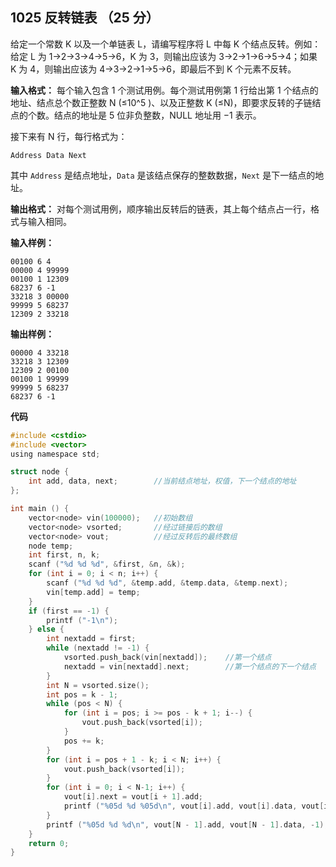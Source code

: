 ﻿## 1025 反转链表 （25 分）

给定一个常数 K 以及一个单链表 L，请编写程序将 L 中每 K 个结点反转。例如：给定 L 为 1→2→3→4→5→6，K 为 3，则输出应该为 3→2→1→6→5→4；如果 K 为 4，则输出应该为 4→3→2→1→5→6，即最后不到 K 个元素不反转。

**输入格式：**
每个输入包含 1 个测试用例。每个测试用例第 1 行给出第 1 个结点的地址、结点总个数正整数 N (≤10^​5​​ )、以及正整数 K (≤N)，即要求反转的子链结点的个数。结点的地址是 5 位非负整数，NULL 地址用 −1 表示。

接下来有 N 行，每行格式为：

    Address Data Next

其中 `Address` 是结点地址，`Data` 是该结点保存的整数数据，`Next` 是下一结点的地址。

**输出格式：**
对每个测试用例，顺序输出反转后的链表，其上每个结点占一行，格式与输入相同。

**输入样例：**

    00100 6 4
    00000 4 99999
    00100 1 12309
    68237 6 -1
    33218 3 00000
    99999 5 68237
    12309 2 33218

**输出样例：**

    00000 4 33218
    33218 3 12309
    12309 2 00100
    00100 1 99999
    99999 5 68237
    68237 6 -1

**代码**

```c
#include <cstdio>
#include <vector>
using namespace std;

struct node {
	int add, data, next;		//当前结点地址，权值，下一个结点的地址 
};

int main () {
	vector<node> vin(100000);	//初始数组 
	vector<node> vsorted;		//经过链接后的数组 
	vector<node> vout;			//经过反转后的最终数组 
	node temp; 
	int first, n, k;
	scanf ("%d %d %d", &first, &n, &k);
	for (int i = 0; i < n; i++) {
		scanf ("%d %d %d", &temp.add, &temp.data, &temp.next);
		vin[temp.add] = temp;          
	}	
	if (first == -1) { 
		printf ("-1\n");
	} else {
		int nextadd = first;
		while (nextadd != -1) {
			vsorted.push_back(vin[nextadd]);	//第一个结点 
			nextadd = vin[nextadd].next;		//第一个结点的下一个结点 
		}
		int N = vsorted.size();
		int pos = k - 1;
		while (pos < N) {
			for (int i = pos; i >= pos - k + 1; i--) {
				vout.push_back(vsorted[i]);
			} 
			pos += k;
		}
		for (int i = pos + 1 - k; i < N; i++) {
			vout.push_back(vsorted[i]);
		}
		for (int i = 0; i < N-1; i++) {
			vout[i].next = vout[i + 1].add;
			printf ("%05d %d %05d\n", vout[i].add, vout[i].data, vout[i].next);
		}
		printf ("%05d %d %d\n", vout[N - 1].add, vout[N - 1].data, -1); 
	}
	return 0;
} 
```
